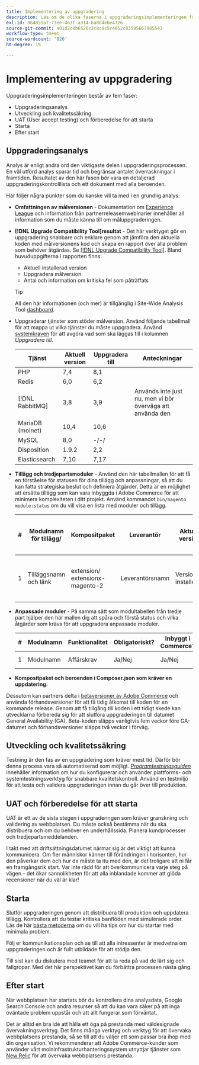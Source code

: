 ```yaml
---
title: Implementering av uppgradering
description: Läs om de olika faserna i uppgraderingsimplementeringen för Adobe Commerce-projekt.
exl-id: d64855a7-73ee-463f-a314-6a8d4ebe4726
source-git-commit: a81d2c0b6526c2c8c8c5c4652c83595667985543
workflow-type: tm+mt
source-wordcount: '826'
ht-degree: 1%

---
```


# Implementering av uppgradering

Uppgraderingsimplementeringen består av fem faser:

- Uppgraderingsanalys
- Utveckling och kvalitetssäkring
- UAT (User accept testing) och förberedelse för att starta
- Starta
- Efter start

## Uppgraderingsanalys

Analys är enligt andra ord den viktigaste delen i uppgraderingsprocessen. En väl utförd analys sparar tid och begränsar antalet överraskningar i framtiden. Resultatet av den här fasen bör vara en detaljerad uppgraderingskontrolllista och ett dokument med alla beroenden.

Här följer några punkter som du kanske vill ta med i en grundlig analys:

- **Omfattningen av målversionen** - Dokumentation om [Experience League](../../release/release-notes/overview.md) och information från partnerreleasemwebinarier innehåller all information som du måste känna till om måluppgraderingen.

- **[!DNL Upgrade Compatibility Tool]resultat** - Det här verktyget gör en uppgradering snabbare och enklare genom att jämföra den aktuella koden med målversionens kod och skapa en rapport över alla problem som behöver åtgärdas. Se [[!DNL Upgrade Compatibility Tool]](../upgrade-compatibility-tool/overview.md). Bland huvuduppgifterna i rapporten finns:

   - Aktuell installerad version
   - Uppgradera målversion
   - Antal och information om kritiska fel som påträffats

  >[!TIP]
  >
  >All den här informationen (och mer) är tillgänglig i Site-Wide Analysis Tool [dashboard](../../tools/site-wide-analysis-tool/dashboard.md).

- Uppgraderar tjänster som stöder målversion. Använd följande tabellmall för att mappa ut vilka tjänster du måste uppgradera. Använd [systemkraven](../../installation/system-requirements.md) för att avgöra vad som ska läggas till i kolumnen _Uppgradera till_.


  | Tjänst | Aktuell version | Uppgradera till | Anteckningar |
  |-----------------|-----------------|------------|----------------------------------------------------------|
  | PHP | 7,4 | 8,1 |                                                          |
  | Redis | 6,0 | 6,2 |                                                          |
  | [!DNL RabbitMQ] | 3,8 | 3,9 | Används inte just nu, men vi bör överväga att använda den |
  | MariaDB (molnet) | 10,4 | 10,6 |                                                          |
  | MySQL | 8,0 | -/-/ |                                                          |
  | Disposition | 1.9.2 | 2,2 |                                                          |
  | Elasticsearch | 7,10 | 7,17 |                                                          |

- **Tillägg och tredjepartsmoduler** - Använd den här tabellmallen för att få en förståelse för statusen för dina tillägg och anpassningar, så att du kan fatta strategiska beslut och definiera åtgärder. Detta är en möjlighet att ersätta tillägg som kan vara inbyggda i Adobe Commerce för att minimera komplexiteten i ditt projekt. Använd kommandot `bin/magento module:status` om du vill visa en lista med moduler och tillägg.

  | # | Modulnamn för tillägg/<br> | Kompositpaket | Leverantör | Aktuell version | Funktionalitet | Kompatibel med den senaste<br>Commerce-versionen? | Problem | Inbyggt i Commerce? | Åtgärd | Anteckningar |
  |---|-----------------------------|------------------------------------|-------------|-------------------|-----------------------|---------------------------------------------|--------------------------------------------------|---------------------|-------------------------|-------|
  | 1 | Tilläggsnamn och länk | extension/<br>extensionx-magento-2 | Leverantörsnamn | Version installerad | Affärskrav | Ja/Nej | Lista identifierade problem som uppstår med det här tillägget | Ja/Nej | Behåll/Ersätt/<br>Ta bort |       |

- **Anpassade moduler** - På samma sätt som modultabellen från tredje part hjälper den här mallen dig att spåra och förstå status och vilka åtgärder som krävs för att uppgradera anpassade moduler.

  | # | Modulnamn | Funktionalitet | Obligatoriskt? | Inbyggt i Commerce? | Åtgärd | Anteckningar |
  |---|--------------|-----------------------|-----------|---------------------|---------------------|-------|
  | 1 | Modulnamn | Affärskrav | Ja/Nej | Ja/Nej | Behåll/Ersätt/Ta bort |       |

- **Kompositpaket och beroenden i Composer.json som kräver en uppdatering.**

Dessutom kan partners delta i [betaversioner av Adobe Commerce](../../release/beta.md) och använda förhandsversioner för att få tidig åtkomst till koden för en kommande release. Genom att få tillgång till koden i ett tidigt skede kan utvecklarna förbereda sig för att slutföra uppgraderingen till datumet General Availability (GA). Beta-koden släpps vanligtvis fem veckor före GA-datumet och förhandsversioner släpps två veckor i förväg.

## Utveckling och kvalitetssäkring

Testning är den fas av en uppgradering som kräver mest tid. Därför bör denna process vara så automatiserad som möjligt. _[Programtestningsguiden](https://developer.adobe.com/commerce/testing/guide/)_ innehåller information om hur du konfigurerar och använder plattforms- och systemtestningsverktyg för snabbare kvalitetskontroll. Använd en testmiljö för att testa och validera uppgraderingen innan du går över till produktion.

## UAT och förberedelse för att starta

UAT är ett av de sista stegen i uppgraderingen som kräver granskning och validering av webbplatsen. Du måste också bestämma när du ska distribuera och om du behöver en underhållssida. Planera kundprocesser och tredjepartsmeddelanden.

I takt med att driftsättningsdatumet närmar sig är det viktigt att kunna kommunicera. Om fler människor känner till förändringen i horisonten, hur den påverkar dem och hur de måste ta itu med den, är det troligare att ni får en framgångsrik start. Var inte rädd för att överkommunicera varje steg på vägen - det ökar sannolikheten för att alla inblandade kommer att glöda recensioner när du väl är klar!

## Starta

Slutför uppgraderingen genom att distribuera till produktion och uppdatera tillägg. Kontrollera att du testar kritiska banflöden med simulerade order. Läs de här [bästa metoderna](../prepare/best-practices.md) om du vill ha tips om hur du startar med minimala problem.

Följ er kommunikationsplan och se till att alla intressenter är medvetna om uppgraderingen och är fullt utbildade för att stödja den.

Till sist kan du diskutera med teamet för att ta reda på vad de lärt sig och fallgropar. Med det här perspektivet kan du förbättra processen nästa gång.

## Efter start

När webbplatsen har startats bör du kontrollera dina analysdata, Google Search Console och andra resurser så att du kan vara säker på att inga oväntade problem uppstår och att allt fungerar som förväntat.

Det är alltid en bra idé att hålla ett öga på prestanda med väldesignade övervakningsverktyg. Det finns många verktyg och verktyg för att övervaka webbplatsens prestanda, så se till att du väljer ett som passar bra ihop med din organisation. Vi rekommenderar att Adobe Commerce-kunder som använder vårt molninfrastrukturhanteringssystem utnyttjar tjänster som [New Relic](https://experienceleague.adobe.com/docs/commerce-cloud-service/user-guide/monitor/new-relic/new-relic-service.html) för att övervaka webbplatsens prestanda.
